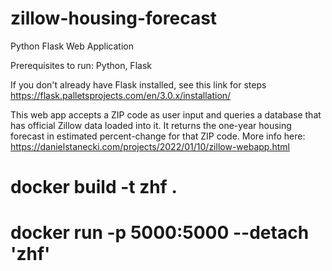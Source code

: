 # zillow-housing-forecast
Python Flask Web Application

Prerequisites to run: Python, Flask

If you don't already have Flask installed, see this link for steps https://flask.palletsprojects.com/en/3.0.x/installation/

This web app accepts a ZIP code as user input and queries a database that has official Zillow data loaded into it. It returns the one-year housing forecast in estimated percent-change for that ZIP code. 
More info here: https://danielstanecki.com/projects/2022/01/10/zillow-webapp.html

# docker build -t zhf .

# docker run -p 5000:5000 --detach 'zhf'